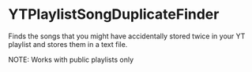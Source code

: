 # YTPlaylistSongDuplicateFinder
Finds the songs that you might have accidentally stored twice in your YT playlist and stores them in a text file.

NOTE: Works with public playlists only
